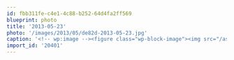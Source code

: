 ```yaml
---
id: fbb311fe-c4e1-4c88-b252-64d4fa2ff569
blueprint: photo
title: '2013-05-23'
photo: '/images/2013/05/de82d-2013-05-23.jpg'
caption: '<!-- wp:image --><figure class="wp-block-image"><img src="/assets/images/2013/05/de82d-2013-05-23.jpg" /></figure><!-- /wp:image --><!-- wp:paragraph --><p>Naptime</p><!-- /wp:paragraph -->'
import_id: '20401'
---
```

